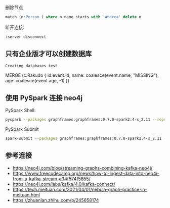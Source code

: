删除节点

```sql
match (n:Person ) where n.name starts with 'Andrea' delete n
```

断开连接:

```bash
:server disconnect
```

## 只有企业版才可以创建数据库

```bash
Creating databases test
```

MERGE (c:Rakudo { id:event.id, name: coalesce(event.name, "MISSING"), age: coalesce(event.age, -1) })

## 使用 PySpark 连接 neo4j

PySpark Shell:

```bash
pyspark --packages graphframes:graphframes:0.7.0-spark2.4-s_2.11 --repositories https://repos.spark-packages.org
```

PySpark Submit 

```bash
spark-submit --packages graphframes:graphframes:0.7.0-spark2.4-s_2.11 --repositories https://repos.spark-packages.org test.py
```

## 参考连接

- https://neo4j.com/blog/streaming-graphs-combining-kafka-neo4j/
- https://www.freecodecamp.org/news/how-to-ingest-data-into-neo4j-from-a-kafka-stream-a34f574f5655/
- https://neo4j.com/labs/kafka/4.0/kafka-connect/
- https://tech.meituan.com/2021/04/01/nebula-graph-practice-in-meituan.html
- https://zhuanlan.zhihu.com/p/245658174
